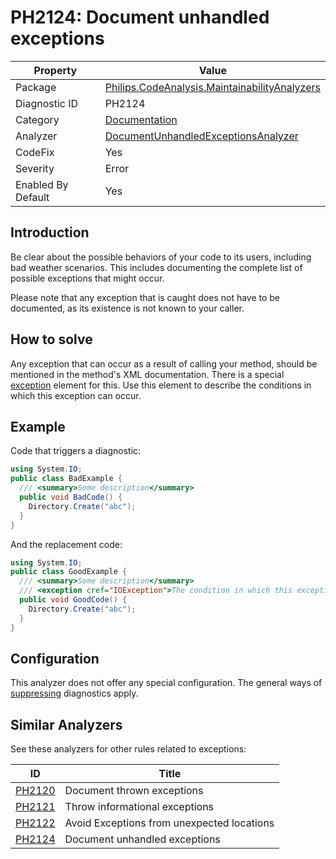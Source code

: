# PH2124: Document unhandled exceptions

| Property | Value  |
|--|--|
| Package | [Philips.CodeAnalysis.MaintainabilityAnalyzers](https://www.nuget.org/packages/Philips.CodeAnalysis.MaintainabilityAnalyzers) |
| Diagnostic ID | PH2124 |
| Category  | [Documentation](../Documentation.md) |
| Analyzer | [DocumentUnhandledExceptionsAnalyzer](https://github.com/philips-software/roslyn-analyzers/blob/main/Philips.CodeAnalysis.MaintainabilityAnalyzers/Documentation/DocumentUnhandledExceptionsAnalyzer.cs)
| CodeFix  | Yes |
| Severity | Error |
| Enabled By Default | Yes |

## Introduction

Be clear about the possible behaviors of your code to its users, including bad weather scenarios. This includes documenting the complete list of possible exceptions that might occur.

Please note that any exception that is caught does not have to be documented, as its existence is not known to your caller.

## How to solve

Any exception that can occur as a result of calling your method, should be mentioned in the method's XML documentation. There is a special [exception](https://learn.microsoft.com/en-us/dotnet/csharp/language-reference/xmldoc/recommended-tags#exception) element for this. Use this element to describe the conditions in which this exception can occur.

## Example

Code that triggers a diagnostic:
``` cs
using System.IO;
public class BadExample {
  /// <summary>Some description</summary>
  public void BadCode() {
    Directory.Create("abc");
  }
}
```

And the replacement code:
``` cs
using System.IO;
public class GoodExample {
  /// <summary>Some description</summary>
  /// <exception cref="IOException">The condition in which this exception can occur</exception>
  public void GoodCode() {
    Directory.Create("abc");
  }
}
```

## Configuration

This analyzer does not offer any special configuration. The general ways of [suppressing](https://learn.microsoft.com/en-us/dotnet/fundamentals/code-analysis/suppress-warnings) diagnostics apply.

## Similar Analyzers

See these analyzers for other rules related to exceptions:

| ID | Title  |
|--|--|
| [PH2120](./PH2120.md) | Document thrown exceptions |
| [PH2121](./PH2121.md) | Throw informational exceptions |
| [PH2122](./PH2122.md) | Avoid Exceptions from unexpected locations |
| [PH2124](./PH2124.md) | Document unhandled exceptions |
